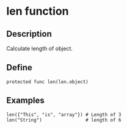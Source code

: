 # len function

## Description
Calculate length of object.

## Define
```
protected func len(len.object)
```

## Examples

```
len({"This", "is", "array"}) # Length of 3
len("String")                # length of 6
```
